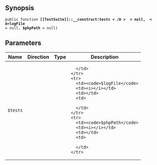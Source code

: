 ## Synopsis

<code>public function <b>[[TestSuite]]::__construct</b>(<b>$tests</b> = null, <b>$logFile</b> = null, <b>$phpPath</b> = null)</code>

## Parameters

<table>
  <thead>
    <tr>
      <th>Name</th>
      <th>Direction</th>
      <th>Type</th>
      <th>Description</th>
    </tr>
  </thead>
  <tbody>
    <tr>
      <td><code>$tests</code>
      <td><i></i></td>
      <td></td>
      <td>

      </td>
    </tr>
    <tr>
      <td><code>$logFile</code>
      <td><i></i></td>
      <td></td>
      <td>

      </td>
    </tr>
    <tr>
      <td><code>$phpPath</code>
      <td><i></i></td>
      <td></td>
      <td>

      </td>
    </tr>
  </tbody>
</table>

